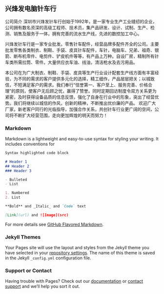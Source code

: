 ## 兴烽发电脑针车行

公司简介
    深圳市兴烽发针车行创始于1992年，是一家专业生产工业缝纫的企业，公司拥有数名资深的高级工程师、技术员，集产品研发、设计、试制、生产、检测、销售及服务于一体，拥有完善的流水生产线，先进的数控加工中心。

  兴烽发针车行是一家专业批发。零售针车配件，经营品牌多配件齐全的公司。主要批发零售各类制衣、制鞋、手袋、皮具针车配件，车针，电脑车、兄弟、祖奇、银箭、断布机零件、电剪件、铲皮机件等等，有产品上万种。自设厂房，精制所有针车类所需拉筒、零件。大量供应衣车油、线油，清洁枪水及去污用品。
  
本公司在为广大制衣、制鞋、手袋、皮具等生产行业设计配套生产线方面有丰富经验，为不同的需求的客户提供多元化的选择，精工细作，产品层层把关；以城致信，不短满足客户的需求。我们奉行“信誉第一、客户至上、服务完善、价格合理”的原则，使客户无后顾之忧，赢得了赞誉。同时定期回访制度令双方关系更为紧密，及时获得设备品质的信息反馈，强化了自身在行业中的形象，突出了经营优势。我们将继续以城信的作风，创新的精神，不断推出优价廉的产品。
欢迎广大厂家，新老客户同行的光临指导，加强合作关系，共创针车行业更广阔的空间，公司将不断扩大经营范围，走向更加辉煌的明天而努力！


### Markdown

Markdown is a lightweight and easy-to-use syntax for styling your writing. It includes conventions for

```markdown
Syntax highlighted code block

# Header 1
## Header 2
### Header 3

- Bulleted
- List

1. Numbered
2. List

**Bold** and _Italic_ and `Code` text

[Link](url) and ![Image](src)
```

For more details see [GitHub Flavored Markdown](https://guides.github.com/features/mastering-markdown/).

### Jekyll Themes

Your Pages site will use the layout and styles from the Jekyll theme you have selected in your [repository settings](https://github.com/yahoouchen/xffzch.github.io/settings). The name of this theme is saved in the Jekyll `_config.yml` configuration file.

### Support or Contact

Having trouble with Pages? Check out our [documentation](https://help.github.com/categories/github-pages-basics/) or [contact support](https://github.com/contact) and we’ll help you sort it out.
